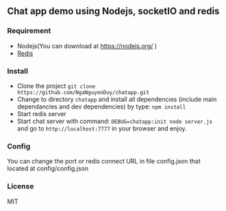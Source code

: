 ## Chat app demo using Nodejs, socketIO and redis

### Requirement
- Nodejs(You can download at https://nodejs.org/ )
- [Redis](http://redis.io/)

### Install
-  Clone the project `git clone https://github.com/NgaNguyenDuy/chatapp.git`
-  Change to directory `chatapp` and install all dependencies (include main dependancies and dev dependencies) by type: `npm install`
-  Start redis server
-  Start chat server with command: `DEBUG=chatapp:init node server.js` and go to `http://localhost:7777` in your browser and enjoy.


### Config
You can change the port or redis connect URL in file config.json that located at config/config.json


### License 
MIT
